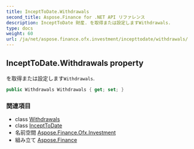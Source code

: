 ```yaml
---
title: InceptToDate.Withdrawals
second_title: Aspose.Finance for .NET API リファレンス
description: InceptToDate 財産. を取得または設定しますWithdrawals.
type: docs
weight: 60
url: /ja/net/aspose.finance.ofx.investment/incepttodate/withdrawals/
---
```

## InceptToDate.Withdrawals property

を取得または設定します`Withdrawals`.

```csharp
public Withdrawals Withdrawals { get; set; }
```

### 関連項目

* class [Withdrawals](../../withdrawals/)
* class [InceptToDate](../)
* 名前空間 [Aspose.Finance.Ofx.Investment](../../incepttodate/)
* 組み立て [Aspose.Finance](../../../)


